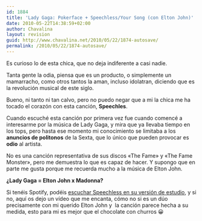 ```yaml
---
id: 1884
title: 'Lady Gaga: Pokerface + Speechless/Your Song (con Elton John)'
date: 2010-05-22T14:38:59+02:00
author: Chavalina
layout: revision
guid: http://www.chavalina.net/2010/05/22/1874-autosave/
permalink: /2010/05/22/1874-autosave/
---
```

Es curioso lo de esta chica, que no deja indiferente a casi nadie.

Tanta gente la odia, piensa que es un producto, o simplemente un mamarracho, como otros tantos la aman, incluso idolatran, diciendo que es la revolución musical de este siglo.

Bueno, ni tanto ni tan calvo, pero no puedo negar que a mi la chica me ha tocado el corazón con esta canción, **Speechles**.

Cuando escuché esta canción por primera vez fue cuando comencé a interesarme por la música de Lady Gaga, y mira que ya llevaba tiempo en los tops, pero hasta ese momento mi conocimiento se limitaba a los **anuncios de politonos** de la Sexta, que lo único que pueden provocar es **odio** al artista.

No es una canción representativa de sus discos «The Fame» y «The Fame Monster», pero me demuestra lo que es capaz de hacer. Y supongo que en parte me gusta porque me recuerda mucho a la música de Elton John.

**¿Lady Gaga = Elton John x Madonna?**

Si tenéis Spotify, podéis <a href="http://open.spotify.com/track/0K6FtVODswtGTXxSeIdZxp" target="_blank">escuchar Speechless en su versión de estudio</a>, y si no, aquí os dejo un vídeo que me encanta, cómo no si es un dúo precisamente con mi querido Elton John y  la canción parece hecha a su medida, esto para mi es mejor que el chocolate con churros 😀